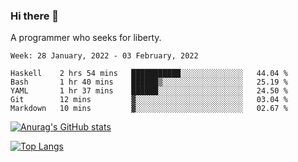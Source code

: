 ### Hi there 👋

<!--
**shejialuo/shejialuo** is a ✨ _special_ ✨ repository because its `README.md` (this file) appears on your GitHub profile.

Here are some ideas to get you started:

- 🔭 I’m currently working on ...
- 🌱 I’m currently learning ...
- 👯 I’m looking to collaborate on ...
- 🤔 I’m looking for help with ...
- 💬 Ask me about ...
- 📫 How to reach me: ...
- 😄 Pronouns: ...
- ⚡ Fun fact: ...
-->

A programmer who seeks for liberty.

<!--START_SECTION:waka-->
```text
Week: 28 January, 2022 - 03 February, 2022

Haskell    2 hrs 54 mins   ███████████░░░░░░░░░░░░░░   44.04 % 
Bash       1 hr 40 mins    ██████▒░░░░░░░░░░░░░░░░░░   25.19 % 
YAML       1 hr 37 mins    ██████░░░░░░░░░░░░░░░░░░░   24.50 % 
Git        12 mins         ▓░░░░░░░░░░░░░░░░░░░░░░░░   03.04 % 
Markdown   10 mins         ▓░░░░░░░░░░░░░░░░░░░░░░░░   02.67 % 
```
<!--END_SECTION:waka-->

[![Anurag's GitHub stats](https://github-readme-stats.vercel.app/api?username=shejialuo&show_icons=true&theme=dracula)](https://github.com/anuraghazra/github-readme-stats)

[![Top Langs](https://github-readme-stats.vercel.app/api/top-langs/?username=shejialuo&layout=compact&hide=javascript,html,css,typescript,tex)](https://github.com/anuraghazra/github-readme-stats)

